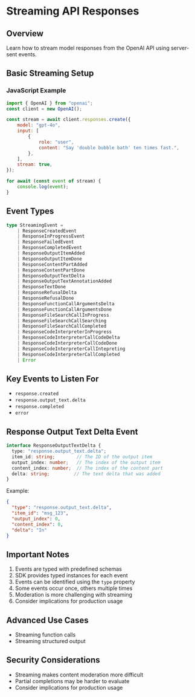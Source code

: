 # Streaming API Responses

## Overview
Learn how to stream model responses from the OpenAI API using server-sent events.

## Basic Streaming Setup

### JavaScript Example
```javascript
import { OpenAI } from "openai";
const client = new OpenAI();

const stream = await client.responses.create({
    model: "gpt-4o",
    input: [
        {
            role: "user",
            content: "Say 'double bubble bath' ten times fast.",
        },
    ],
    stream: true,
});

for await (const event of stream) {
    console.log(event);
}
```

## Event Types
```typescript
type StreamingEvent = 
    | ResponseCreatedEvent
    | ResponseInProgressEvent
    | ResponseFailedEvent
    | ResponseCompletedEvent
    | ResponseOutputItemAdded
    | ResponseOutputItemDone
    | ResponseContentPartAdded
    | ResponseContentPartDone
    | ResponseOutputTextDelta
    | ResponseOutputTextAnnotationAdded
    | ResponseTextDone
    | ResponseRefusalDelta
    | ResponseRefusalDone
    | ResponseFunctionCallArgumentsDelta
    | ResponseFunctionCallArgumentsDone
    | ResponseFileSearchCallInProgress
    | ResponseFileSearchCallSearching
    | ResponseFileSearchCallCompleted
    | ResponseCodeInterpreterInProgress
    | ResponseCodeInterpreterCallCodeDelta
    | ResponseCodeInterpreterCallCodeDone
    | ResponseCodeInterpreterCallIntepreting
    | ResponseCodeInterpreterCallCompleted
    | Error
```

## Key Events to Listen For
- `response.created`
- `response.output_text.delta`
- `response.completed`
- `error`

## Response Output Text Delta Event
```typescript
interface ResponseOutputTextDelta {
  type: "response.output_text.delta";
  item_id: string;        // The ID of the output item
  output_index: number;   // The index of the output item
  content_index: number;  // The index of the content part
  delta: string;         // The text delta that was added
}
```

Example:
```json
{
  "type": "response.output_text.delta",
  "item_id": "msg_123",
  "output_index": 0,
  "content_index": 0,
  "delta": "In"
}
```

## Important Notes
1. Events are typed with predefined schemas
2. SDK provides typed instances for each event
3. Events can be identified using the `type` property
4. Some events occur once, others multiple times
5. Moderation is more challenging with streaming
6. Consider implications for production usage

## Advanced Use Cases
- Streaming function calls
- Streaming structured output

## Security Considerations
- Streaming makes content moderation more difficult
- Partial completions may be harder to evaluate
- Consider implications for production usage 